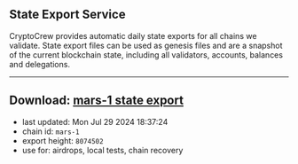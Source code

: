 ## State Export Service
CryptoCrew provides automatic daily state exports for all chains we validate. State export files can be used as genesis files and are a snapshot of the current blockchain state, including all validators, accounts, balances and delegations.

---
**Download: [mars-1 state export](https://dl-eu2.ccvalidators.com/SERVICE/mars/mars-1_export_8074502.json)**
---

- last updated: Mon Jul 29 2024 18:37:24
- chain id: `mars-1`
- export height: `8074502`
- use for: airdrops, local tests, chain recovery
